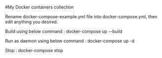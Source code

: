#My Docker containers collection

Rename docker-compose-example.yml file into docker-compose.yml, then edit anything you desired.

Build using below command :
docker-compose up --build

Run as daemon using below command :
docker-compose up -d

Stop :
docker-compose stop

